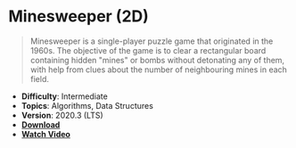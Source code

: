 # Minesweeper (2D)

> Minesweeper is a single-player puzzle game that originated in the 1960s. The objective of the game is to clear a rectangular board containing hidden "mines" or bombs without detonating any of them, with help from clues about the number of neighbouring mines in each field.

- **Difficulty**: Intermediate
- **Topics**: Algorithms, Data Structures
- **Version**: 2020.3 (LTS)
- [**Download**](https://github.com/zigurous/unity-minesweeper-tutorial/archive/refs/heads/main.zip)
- [**Watch Video**](https://youtu.be/HBrF8LJ0Hfg)
